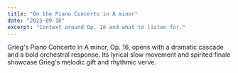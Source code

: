 ```yaml
---
title: "On the Piano Concerto in A minor"
date: "2025-09-10"
excerpt: "Context around Op. 16 and what to listen for."
---
```


Grieg's Piano Concerto in A minor, Op. 16, opens with a dramatic cascade and a bold orchestral response. Its lyrical slow movement and spirited finale showcase Grieg's melodic gift and rhythmic verve.
